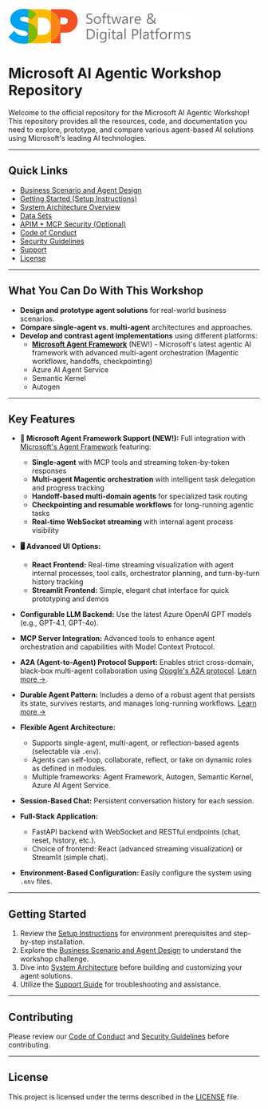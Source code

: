 ![alt text](media/image-1.png)
# Microsoft AI Agentic Workshop Repository  
  
Welcome to the official repository for the Microsoft AI Agentic Workshop! This repository provides all the resources, code, and documentation you need to explore, prototype, and compare various agent-based AI solutions using Microsoft's leading AI technologies.  
  
---  
  
## Quick Links  
  
- [Business Scenario and Agent Design](./SCENARIO.md)  
- [Getting Started (Setup Instructions)](./SETUP.md)  
- [System Architecture Overview](./ARCHITECTURE.md)  
- [Data Sets](./DATA.md)  
- [APIM + MCP Security (Optional)](./mcp/MULTI_TENANT_MCP_SECURITY.md)  
- [Code of Conduct](./CODE_OF_CONDUCT.md)  
- [Security Guidelines](./SECURITY.md)  
- [Support](./SUPPORT.md)  
- [License](./LICENSE)  
  
---  
  
## What You Can Do With This Workshop  
  
- **Design and prototype agent solutions** for real-world business scenarios.  
- **Compare single-agent vs. multi-agent** architectures and approaches.  
- **Develop and contrast agent implementations** using different platforms:  
  - **[Microsoft Agent Framework](https://github.com/microsoft/agent-framework)** (NEW!) - Microsoft's latest agentic AI framework with advanced multi-agent orchestration (Magentic workflows, handoffs, checkpointing)  
  - Azure AI Agent Service  
  - Semantic Kernel  
  - Autogen  
  
---  
  
## Key Features  
  
- **🎯 Microsoft Agent Framework Support (NEW!):** Full integration with [Microsoft's Agent Framework](https://github.com/microsoft/agent-framework) featuring:
  - **Single-agent** with MCP tools and streaming token-by-token responses
  - **Multi-agent Magentic orchestration** with intelligent task delegation and progress tracking
  - **Handoff-based multi-domain agents** for specialized task routing
  - **Checkpointing and resumable workflows** for long-running agentic tasks
  - **Real-time WebSocket streaming** with internal agent process visibility
  
- **🖥️ Advanced UI Options:**  
  - **React Frontend:** Real-time streaming visualization with agent internal processes, tool calls, orchestrator planning, and turn-by-turn history tracking
  - **Streamlit Frontend:** Simple, elegant chat interface for quick prototyping and demos
  
- **Configurable LLM Backend:** Use the latest Azure OpenAI GPT models (e.g., GPT-4.1, GPT-4o).  
- **MCP Server Integration:** Advanced tools to enhance agent orchestration and capabilities with Model Context Protocol.  
- **A2A (Agent-to-Agent) Protocol Support:** Enables strict cross-domain, black-box multi-agent collaboration using [Google's A2A protocol](https://github.com/google-a2a/A2A). [Learn more &rarr;](agentic_ai/agents/semantic_kernel/multi_agent/a2a).  
- **Durable Agent Pattern:** Includes a demo of a robust agent that persists its state, survives restarts, and manages long-running workflows. [Learn more &rarr;](agentic_ai/agents/autogen/durable_agent/README.md)  
- **Flexible Agent Architecture:**  
  - Supports single-agent, multi-agent, or reflection-based agents (selectable via `.env`).  
  - Agents can self-loop, collaborate, reflect, or take on dynamic roles as defined in modules.  
  - Multiple frameworks: Agent Framework, Autogen, Semantic Kernel, Azure AI Agent Service.  
- **Session-Based Chat:** Persistent conversation history for each session.  
- **Full-Stack Application:**  
  - FastAPI backend with WebSocket and RESTful endpoints (chat, reset, history, etc.).  
  - Choice of frontend: React (advanced streaming visualization) or Streamlit (simple chat).  
- **Environment-Based Configuration:** Easily configure the system using `.env` files.  
  
---  
  
## Getting Started  
  
1. Review the [Setup Instructions](./SETUP.md) for environment prerequisites and step-by-step installation.  
2. Explore the [Business Scenario and Agent Design](./SCENARIO.md) to understand the workshop challenge.  
3. Dive into  [System Architecture](./ARCHITECTURE.md) before building and customizing your agent solutions.  
4. Utilize the [Support Guide](./SUPPORT.md) for troubleshooting and assistance.  
  
---  
  
## Contributing  
  
Please review our [Code of Conduct](./CODE_OF_CONDUCT.md) and [Security Guidelines](./SECURITY.md) before contributing.  
  
---  
  
## License  
  
This project is licensed under the terms described in the [LICENSE](./LICENSE) file.  
  